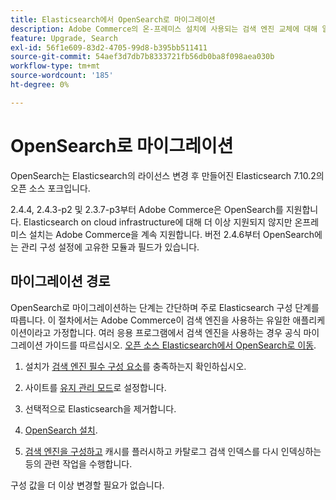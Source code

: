 ```yaml
---
title: Elasticsearch에서 OpenSearch로 마이그레이션
description: Adobe Commerce의 온-프레미스 설치에 사용되는 검색 엔진 교체에 대해 알아봅니다.
feature: Upgrade, Search
exl-id: 56f1e609-83d2-4705-99d8-b395bb511411
source-git-commit: 54aef3d7db7b8333721fb56db0ba8f098aea030b
workflow-type: tm+mt
source-wordcount: '185'
ht-degree: 0%

---
```


# OpenSearch로 마이그레이션

OpenSearch는 Elasticsearch의 라이선스 변경 후 만들어진 Elasticsearch 7.10.2의 오픈 소스 포크입니다.

2.4.4, 2.4.3-p2 및 2.3.7-p3부터 Adobe Commerce은 OpenSearch를 지원합니다. Elasticsearch on cloud infrastructure에 대해 더 이상 지원되지 않지만 온프레미스 설치는 Adobe Commerce을 계속 지원합니다. 버전 2.4.6부터 OpenSearch에는 관리 구성 설정에 고유한 모듈과 필드가 있습니다.

## 마이그레이션 경로

OpenSearch로 마이그레이션하는 단계는 간단하며 주로 Elasticsearch 구성 단계를 따릅니다. 이 절차에서는 Adobe Commerce이 검색 엔진을 사용하는 유일한 애플리케이션이라고 가정합니다. 여러 응용 프로그램에서 검색 엔진을 사용하는 경우 공식 마이그레이션 가이드를 따르십시오. [오픈 소스 Elasticsearch에서 OpenSearch로 이동](https://opensearch.org/blog/moving-from-opensource-elasticsearch-to-opensearch/).

1. 설치가 [검색 엔진 필수 구성 요소](../../installation/prerequisites/search-engine/overview.md)를 충족하는지 확인하십시오.

1. 사이트를 [유지 관리 모드](../../installation/tutorials/maintenance-mode.md)로 설정합니다.

1. 선택적으로 Elasticsearch을 제거합니다.

1. [OpenSearch 설치](https://opensearch.org/docs/latest/opensearch/install/important-settings/).

1. [검색 엔진을 구성하고](../../configuration/search/configure-search-engine.md) 캐시를 플러시하고 카탈로그 검색 인덱스를 다시 인덱싱하는 등의 관련 작업을 수행합니다.

구성 값을 더 이상 변경할 필요가 없습니다.
